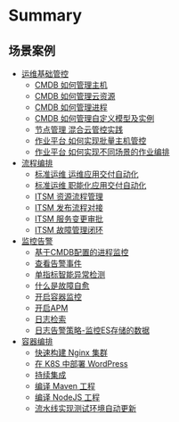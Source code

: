 # Summary

## 场景案例

* [运维基础管控]()
    * [CMDB 如何管理主机](CD/CMDB/CMDB_management_hosts.md)
    * [CMDB 如何管理云资源](CD/CMDB/CMDB如何管理云资源.md)
    * [CMDB 如何管理进程](CD/CMDB/CMDB_management_process.md)
    * [CMDB 如何管理自定义模型及实例](CD/CMDB/CMDB_management_database_middleware.md)
    * [节点管理 混合云管控实践](CD/Automation/Hybrid_cloud_management.md)
    * [作业平台 如何实现批量主机管控](CD/Automation/Massive_host_control.md)
    * [作业平台 如何实现不同场景的作业编排](CD/JOB/如何实现不同场景的作业编排.md)
* [流程编排]()
    * [标准运维 运维应用交付自动化](CD/Automation/application_deployment.md)
    * [标准运维 职能化应用交付自动化](CD/Automation/ops_half_automation.md)
    * [ITSM 资源流程管理](CO/ITSM/Service_Request.md)
    * [ITSM 发布流程对接](CO/ITSM/Release_Management.md)
    * [ITSM 服务变更审批](CO/ITSM/Change_Management.md)
    * [ITSM 故障管理闭环](CO/ITSM/Incident_Management.md)
* [监控告警]()
    * [基于CMDB配置的进程监控](7.0/监控平台/产品白皮书/scene-process/process_cmdb_monitor.md)
    * [查看告警事件](7.0/监控平台/产品白皮书/alarm-analysis/alerts.md)
    * [单指标智能异常检测](7.0/监控平台/产品白皮书/aiops/aiops_metrics_intelligent_detect.md)
    * [什么是故障自愈](7.0/监控平台/产品白皮书/alarm-handling/what_fta.md)
    * [开启容器监控](7.0/监控平台/产品白皮书/scene-k8s/k8s_monitor_overview.md)
    * [开启APM](7.0/监控平台/产品白皮书/scene-apm/apm_monitor_overview.md)
    * [日志检索](7.0/日志平台/产品白皮书/data-visualization/query_log.md)
    * [日志告警策略-监控ES存储的数据](7.0/监控平台/产品白皮书/alarm-configurations/log_monitor.md)
* [容器编排]()
    * [快速构建 Nginx 集群](7.0/BCS/产品白皮书/Scenes/Bcs_deploy_nginx_cluster.md)
    * [在 K8S 中部署 WordPress](7.0/BCS/产品白皮书/Scenes/Deploy_wordpress.md)
    * [持续集成]()
    * [编译 Maven 工程](7.0/持续集成平台/产品白皮书/Examples/Java-Maven.md)
    * [编译 NodeJS 工程](7.0/持续集成平台/产品白皮书/Examples/Node.md)
    * [流水线实现测试环境自动更新](CI/Pipeline_git_commit_to_stag.md)